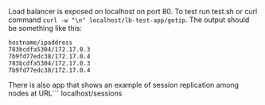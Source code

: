 Load balancer is exposed on localhost on port 80.
To test run test.sh or curl command `curl -w "\n" localhost/lb-test-app/getip`.
The output should be something like this:
```
hostname/ipaddress
783bcdfa5304/172.17.0.3
7b9fd77edc38/172.17.0.4
783bcdfa5304/172.17.0.3
7b9fd77edc38/172.17.0.4
```

There is also app that shows an example of session replication among nodes at URL```
localhost/sessions
```
